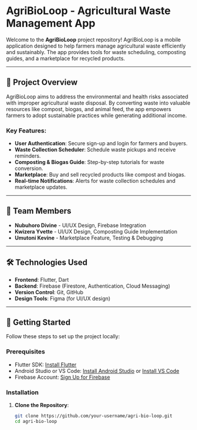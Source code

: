 # AgriBioLoop - Agricultural Waste Management App

Welcome to the **AgriBioLoop** project repository! AgriBioLoop is a mobile application designed to help farmers manage agricultural waste efficiently and sustainably. The app provides tools for waste scheduling, composting guides, and a marketplace for recycled products.

---

## 📌 Project Overview

AgriBioLoop aims to address the environmental and health risks associated with improper agricultural waste disposal. By converting waste into valuable resources like compost, biogas, and animal feed, the app empowers farmers to adopt sustainable practices while generating additional income.

### Key Features:
- **User Authentication**: Secure sign-up and login for farmers and buyers.
- **Waste Collection Scheduler**: Schedule waste pickups and receive reminders.
- **Composting & Biogas Guide**: Step-by-step tutorials for waste conversion.
- **Marketplace**: Buy and sell recycled products like compost and biogas.
- **Real-time Notifications**: Alerts for waste collection schedules and marketplace updates.

---

## 👥 Team Members

- **Nubuhoro Divine** - UI/UX Design, Firebase Integration
- **Kwizera Yvette** - UI/UX Design, Composting Guide Implementation
- **Umutoni Kevine** - Marketplace Feature, Testing & Debugging

---

## 🛠️ Technologies Used

- **Frontend**: Flutter, Dart
- **Backend**: Firebase (Firestore, Authentication, Cloud Messaging)
- **Version Control**: Git, GitHub
- **Design Tools**: Figma (for UI/UX design)

---

## 🚀 Getting Started

Follow these steps to set up the project locally:

### Prerequisites
- Flutter SDK: [Install Flutter](https://flutter.dev/docs/get-started/install)
- Android Studio or VS Code: [Install Android Studio](https://developer.android.com/studio) or [Install VS Code](https://code.visualstudio.com/)
- Firebase Account: [Sign Up for Firebase](https://firebase.google.com/)

### Installation
1. **Clone the Repository**:
   ```bash
   git clone https://github.com/your-username/agri-bio-loop.git
   cd agri-bio-loop
